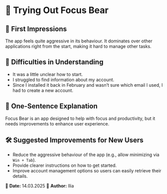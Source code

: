# 🐻 Trying Out Focus Bear  

## 🎯 First Impressions  
The app feels quite aggressive in its behaviour. It dominates over other applications right from the start, making it hard to manage other tasks.  

## 🤔 Difficulties in Understanding  
- It was a little unclear how to start.  
- I struggled to find information about my account.  
- Since I installed it back in February and wasn’t sure which email I used, I had to create a new account.  

## 📝 One-Sentence Explanation  
Focus Bear is an app designed to help with focus and productivity, but it needs improvements to enhance user experience.  

## 🛠 Suggested Improvements for New Users  
- Reduce the aggressive behaviour of the app (e.g., allow minimizing via `Win + Tab`).  
- Provide clearer instructions on how to get started.  
- Improve account management options so users can easily retrieve their details.  

📅 **Date:** 14.03.2025
👤 **Author:** Ilia 
